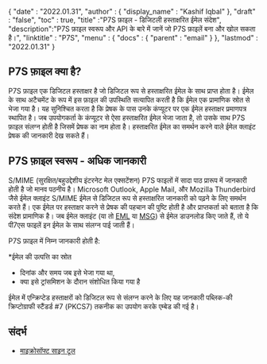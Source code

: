 {
  "date" : "2022.01.31",
  "author" : {
    "display_name" : "Kashif Iqbal"
},
  "draft" : "false",
  "toc" : true,
  "title" :"P7S फ़ाइल - डिजिटली हस्ताक्षरित ईमेल संदेश",
  "description":"P7S फ़ाइल स्वरूप और API के बारे में जानें जो P7S फ़ाइलें बना और खोल सकता है।",
  "linktitle" : "P7S",
  "menu" : {
    "docs" : {
      "parent" : "email"
}
},
  "lastmod" : "2022.01.31"
}

## P7S फ़ाइल क्या है?

P7S फ़ाइल एक डिजिटल हस्ताक्षर है जो डिजिटल रूप से हस्ताक्षरित ईमेल के साथ प्राप्त होता है। ईमेल के साथ अटैचमेंट के रूप में इस फ़ाइल की उपस्थिति सत्यापित करती है कि ईमेल एक प्रामाणिक स्रोत से भेजा गया है। यह सुनिश्चित करता है कि प्रेषक के पास उनके कंप्यूटर पर एक ईमेल हस्ताक्षर प्रमाणपत्र स्थापित है। जब उपयोगकर्ता के कंप्यूटर से ऐसा हस्ताक्षरित ईमेल भेजा जाता है, तो उसके साथ P7S फ़ाइल संलग्न होती है जिसमें प्रेषक का नाम होता है। हस्ताक्षरित ईमेल का समर्थन करने वाले ईमेल क्लाइंट प्रेषक की जानकारी देख सकते हैं।

## P7S फ़ाइल स्वरूप - अधिक जानकारी

S/MIME (सुरक्षित/बहुउद्देशीय इंटरनेट मेल एक्सटेंशन) P7S फाइलों में सादा पाठ प्रारूप में जानकारी होती है जो मानव पठनीय है। Microsoft Outlook, Apple Mail, और Mozilla Thunderbird जैसे ईमेल क्लाइंट S/MIME ईमेल से डिजिटल रूप से हस्ताक्षरित जानकारी को पढ़ने के लिए समर्थन करते हैं। एक ईमेल पर हस्ताक्षर करने से प्रेषक की पहचान की पुष्टि होती है और प्राप्तकर्ता को बताता है कि संदेश प्रामाणिक है। जब ईमेल क्लाइंट (या तो [EML](/hi/email/eml/) या [MSG](/hi/email/msg/)) से ईमेल डाउनलोड किए जाते हैं, तो ये पी7एस फाइलें इन ईमेल के साथ संलग्न पाई जाती हैं।

P7S फ़ाइल में निम्न जानकारी होती है:

*ईमेल की उत्पत्ति का स्रोत
* दिनांक और समय जब इसे भेजा गया था,
* क्या इसे ट्रांसमिशन के दौरान संशोधित किया गया है

ईमेल में एन्क्रिप्टेड हस्ताक्षरों को डिजिटल रूप से संलग्न करने के लिए यह जानकारी पब्लिक-की क्रिप्टोग्राफी स्टैंडर्ड #7 (PKCS7) तकनीक का उपयोग करके एम्बेड की गई है।

## संदर्भ ##

* [माइक्रोसॉफ्ट साइन टूल](https://learn.microsoft.com/en-us/windows-hardware/drivers/devtest/signtool)

